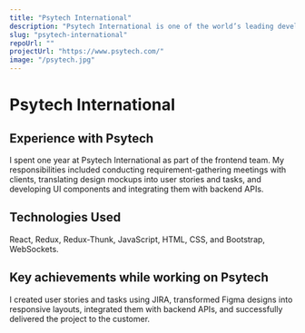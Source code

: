 ```yaml
---
title: "Psytech International"
description: "Psytech International is one of the world’s leading developers of psychometric tests and software for the workplace."
slug: "psytech-international"
repoUrl: ""
projectUrl: "https://www.psytech.com/"
image: "/psytech.jpg"
---
```


# Psytech International

## Experience with Psytech

I spent one year at Psytech International as part of the frontend team. My responsibilities included conducting requirement-gathering meetings with clients, translating design mockups into user stories and tasks, and developing UI components and integrating them with backend APIs.

## Technologies Used

React, Redux, Redux-Thunk, JavaScript, HTML, CSS, and Bootstrap, WebSockets.

## Key achievements while working on Psytech

I created user stories and tasks using JIRA, transformed Figma designs into responsive layouts, integrated them with backend APIs, and successfully delivered the project to the customer.
